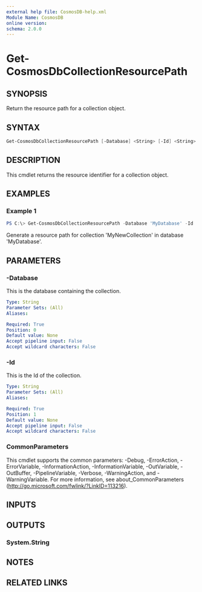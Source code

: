 ```yaml
---
external help file: CosmosDB-help.xml
Module Name: CosmosDB
online version:
schema: 2.0.0
---
```


# Get-CosmosDbCollectionResourcePath

## SYNOPSIS

Return the resource path for a collection object.

## SYNTAX

```powershell
Get-CosmosDbCollectionResourcePath [-Database] <String> [-Id] <String> [<CommonParameters>]
```

## DESCRIPTION

This cmdlet returns the resource identifier for a collection
object.

## EXAMPLES

### Example 1

```powershell
PS C:\> Get-CosmosDbCollectionResourcePath -Database 'MyDatabase' -Id 'MyNewCollection'
```

Generate a resource path for collection 'MyNewCollection' in database 'MyDatabase'.

## PARAMETERS

### -Database

This is the database containing the collection.

```yaml
Type: String
Parameter Sets: (All)
Aliases:

Required: True
Position: 0
Default value: None
Accept pipeline input: False
Accept wildcard characters: False
```

### -Id

This is the Id of the collection.

```yaml
Type: String
Parameter Sets: (All)
Aliases:

Required: True
Position: 1
Default value: None
Accept pipeline input: False
Accept wildcard characters: False
```

### CommonParameters

This cmdlet supports the common parameters: -Debug, -ErrorAction, -ErrorVariable, -InformationAction, -InformationVariable, -OutVariable, -OutBuffer, -PipelineVariable, -Verbose, -WarningAction, and -WarningVariable. For more information, see about_CommonParameters (http://go.microsoft.com/fwlink/?LinkID=113216).

## INPUTS

## OUTPUTS

### System.String

## NOTES

## RELATED LINKS
